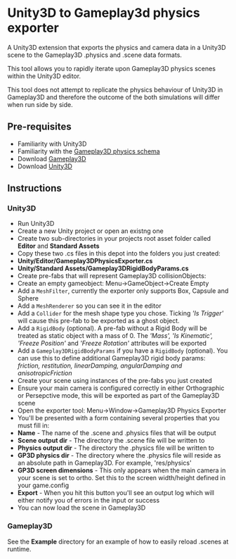 # Unity3D to Gameplay3d physics exporter

A Unity3D extension that exports the physics and camera data in a Unity3D scene to the Gameplay3D .physics and .scene data formats.

This tool allows you to rapidly iterate upon Gameplay3D physics scenes within the Unity3D editor.

This tool does not attempt to replicate the physics behaviour of Unity3D in Gameplay3D and therefore the outcome of the both simulations will differ when run side by side.

## Pre-requisites
- Familiarity with Unity3D
- Familiarity with the [Gameplay3D physics schema](https://github.com/blackberry/GamePlay/wiki/Physics)
- Download [Gameplay3D](http://www.gameplay3d.org/)
- Download [Unity3D](http://unity3d.com/)

## Instructions
### Unity3D
- Run Unity3D
- Create a new Unity project or open an existng one
- Create two sub-directories in your projects root asset folder called **Editor** and **Standard Assets**
- Copy these two .cs files in this depot into the folders you just created:
 - **Unity/Editor/Gameplay3DPhysicsExporter.cs**
 - **Unity/Standard Assets/Gameplay3DRigidBodyParams.cs**
- Create pre-fabs that will represent Gameplay3D collisionObjects:
 - Create an empty gameobject: Menu->GameObject->Create Empty
 - Add a `MeshFilter`, currently the exporter only supports Box, Capsule and Sphere
 - Add a `MeshRenderer` so you can see it in the editor
 - Add a `Collider` for the mesh shape type you chose. Ticking *'Is Trigger'* will cause this pre-fab to be exported as a ghost object.
 - Add a `RigidBody` (optional). A pre-fab without a Rigid Body will be treated as static object with a mass of 0. The *'Mass', 'Is Kinematic', 'Freeze Position'* and *'Freeze Rotation'* attributes will be exported
 - Add a `Gameplay3DRigidBodyParams` if you have a `RigidBody` (optional). You can use this to define additional Gameplay3D rigid body params: *friction, restitution, linearDamping, angularDamping and anisotropicFriction*
- Create your scene using instances of the pre-fabs you just created
- Ensure your main camera is configured correctly in either Orthographic or Persepctive mode, this will be exported as part of the Gameplay3D scene
- Open the exporter tool: Menu->Window->Gameplay3D Physics Exporter
- You'll be presented with a form containing several properties that you must fill in:
 - **Name** - The name of the .scene and .physics files that will be output
 - **Scene output dir** - The directory the .scene file will be written to
 - **Physics output dir** - The directory the .physics file will be written to
 - **GP3D physics dir** - The directory where the .physics file will reside as an absolute path in Gameplay3D. For example, 'res/physics'
 - **GP3D screen dimensions** - This only appears when the main camera in your scene is set to ortho. Set this to the screen width/height defined in your game.config
 - **Export** - When you hit this button you'll see an output log which will either notify you of errors in the input or success
- You can now load the scene in Gameplay3D

### Gameplay3D
See the **Example** directory for an example of how to easily reload .scenes at runtime.